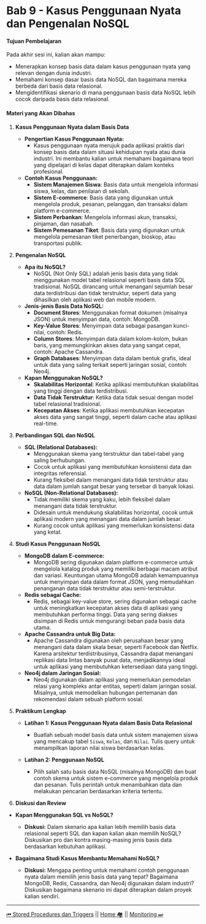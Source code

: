 # **Bab 9 - Kasus Penggunaan Nyata dan Pengenalan NoSQL**
#### **Tujuan Pembelajaran**
Pada akhir sesi ini, kalian akan mampu:
- Menerapkan konsep basis data dalam kasus penggunaan nyata yang relevan dengan dunia industri.
- Memahami konsep dasar basis data NoSQL dan bagaimana mereka berbeda dari basis data relasional.
- Mengidentifikasi skenario di mana penggunaan basis data NoSQL lebih cocok daripada basis data relasional.

#### **Materi yang Akan Dibahas**

1. **Kasus Penggunaan Nyata dalam Basis Data**
   - **Pengertian Kasus Penggunaan Nyata:**
     - Kasus penggunaan nyata merujuk pada aplikasi praktis dari konsep basis data dalam situasi kehidupan nyata atau dunia industri. Ini membantu kalian untuk memahami bagaimana teori yang dipelajari di kelas dapat diterapkan dalam konteks profesional.
   - **Contoh Kasus Penggunaan:**
     - **Sistem Manajemen Siswa**: Basis data untuk mengelola informasi siswa, kelas, dan penilaian di sekolah.
     - **Sistem E-commerce**: Basis data yang digunakan untuk mengelola produk, pesanan, pelanggan, dan transaksi dalam platform e-commerce.
     - **Sistem Perbankan**: Mengelola informasi akun, transaksi, pinjaman, dan nasabah.
     - **Sistem Pemesanan Tiket**: Basis data yang digunakan untuk mengelola pemesanan tiket penerbangan, bioskop, atau transportasi publik.

2. **Pengenalan NoSQL**
   - **Apa itu NoSQL?**
     - NoSQL (Not Only SQL) adalah jenis basis data yang tidak menggunakan model tabel relasional seperti basis data SQL tradisional. NoSQL dirancang untuk menangani sejumlah besar data terdistribusi dan tidak terstruktur, seperti data yang dihasilkan oleh aplikasi web dan mobile modern.
   - **Jenis-jenis Basis Data NoSQL:**
     - **Document Stores**: Menggunakan format dokumen (misalnya JSON) untuk menyimpan data, contoh: MongoDB.
     - **Key-Value Stores**: Menyimpan data sebagai pasangan kunci-nilai, contoh: Redis.
     - **Column Stores**: Menyimpan data dalam kolom-kolom, bukan baris, yang memungkinkan akses data yang sangat cepat, contoh: Apache Cassandra.
     - **Graph Databases**: Menyimpan data dalam bentuk grafis, ideal untuk data yang saling terkait seperti jaringan sosial, contoh: Neo4j.
   - **Kapan Menggunakan NoSQL?**
     - **Skalabilitas Horizontal**: Ketika aplikasi membutuhkan skalabilitas yang tinggi dengan data terdistribusi.
     - **Data Tidak Terstruktur**: Ketika data tidak sesuai dengan model tabel relasional tradisional.
     - **Kecepatan Akses**: Ketika aplikasi membutuhkan kecepatan akses data yang sangat tinggi, seperti dalam cache atau aplikasi real-time.

3. **Perbandingan SQL dan NoSQL**
   - **SQL (Relational Databases):**
     - Menggunakan skema yang terstruktur dan tabel-tabel yang saling berhubungan.
     - Cocok untuk aplikasi yang membutuhkan konsistensi data dan integritas referensial.
     - Kurang fleksibel dalam menangani data tidak terstruktur atau data dalam jumlah sangat besar yang tersebar di banyak lokasi.
   - **NoSQL (Non-Relational Databases):**
     - Tidak memiliki skema yang kaku, lebih fleksibel dalam menangani data tidak terstruktur.
     - Didesain untuk mendukung skalabilitas horizontal, cocok untuk aplikasi modern yang menangani data dalam jumlah besar.
     - Kurang cocok untuk aplikasi yang memerlukan konsistensi data yang ketat.

4. **Studi Kasus Penggunaan NoSQL**
   - **MongoDB dalam E-commerce:**
     - MongoDB sering digunakan dalam platform e-commerce untuk mengelola katalog produk yang memiliki berbagai macam atribut dan variasi. Keuntungan utama MongoDB adalah kemampuannya untuk menyimpan data dalam format JSON, yang memudahkan penanganan data tidak terstruktur atau semi-terstruktur.
   - **Redis sebagai Cache:**
     - Redis, sebagai key-value store, sering digunakan sebagai cache untuk meningkatkan kecepatan akses data di aplikasi yang membutuhkan performa tinggi. Data yang sering diakses disimpan di Redis untuk mengurangi beban pada basis data utama.
   - **Apache Cassandra untuk Big Data:**
     - Apache Cassandra digunakan oleh perusahaan besar yang menangani data dalam skala besar, seperti Facebook dan Netflix. Karena arsitektur terdistribusinya, Cassandra dapat menangani replikasi data lintas banyak pusat data, menjadikannya ideal untuk aplikasi yang membutuhkan ketersediaan data yang tinggi.
   - **Neo4j dalam Jaringan Sosial:**
     - Neo4j digunakan dalam aplikasi yang memerlukan pemodelan relasi yang kompleks antar entitas, seperti dalam jaringan sosial. Misalnya, untuk memodelkan hubungan pertemanan dan rekomendasi dalam sebuah platform sosial.

5. **Praktikum Lengkap**

   - **Latihan 1: Kasus Penggunaan Nyata dalam Basis Data Relasional**
     - Buatlah sebuah model basis data untuk sistem manajemen siswa yang mencakup tabel `Siswa`, `Kelas`, dan `Nilai`. Tulis query untuk menampilkan laporan nilai siswa berdasarkan kelas.

   - **Latihan 2: Penggunaan NoSQL**
     - Pilih salah satu basis data NoSQL (misalnya MongoDB) dan buat contoh skema untuk sistem e-commerce yang mengelola produk dan pesanan. Tulis perintah untuk menambahkan data dan melakukan pencarian berdasarkan kriteria tertentu.

6. **Diskusi dan Review**

- **Kapan Menggunakan SQL vs NoSQL?**
  - **Diskusi:** Dalam skenario apa kalian lebih memilih basis data relasional seperti SQL dan kapan kalian akan memilih NoSQL? Diskusikan pro dan kontra masing-masing jenis basis data berdasarkan kebutuhan aplikasi.

- **Bagaimana Studi Kasus Membantu Memahami NoSQL?**
  - **Diskusi:** Mengapa penting untuk memahami contoh penggunaan nyata dalam memilih jenis basis data yang tepat? Bagaimana MongoDB, Redis, Cassandra, dan Neo4j digunakan dalam industri? Diskusikan bagaimana skenario ini dapat diterapkan dalam proyek kalian sendiri.

---
[⏮ Stored Procedures dan Triggers](../8-stored-procedures-and-triggers/README.md) || [Home 🏘](../README.md) || [Monitoring ⏭](../10-monitoring/README.md)